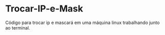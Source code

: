# Trocar-IP-e-Mask
Código para trocar ip e mascará em uma máquina linux trabalhando junto ao terminal. 
